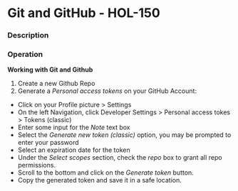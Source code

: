 # Git and GitHub - HOL-150

### Description

### Operation

__Working with Git and Github__  

1. Create a new Github Repo
2. Generate a _Personal access tokens_ on your GitHub Account:
  - Click on your Profile picture > Settings
  - On the left Navigation, click Developer Settings > Personal access tokes > Tokens (classic)
  - Enter some input for the _Note_ text box
  - Select the _Generate new token (classic)_ option, you may be prompted to enter your password
  - Select an expiration date for the token
  - Under the _Select scopes_ section, check the _repo_ box to grant all repo permissions.
  - Scroll to the bottom and click on the _Generate token_ button.
  - Copy the generated token and save it in a safe location.
